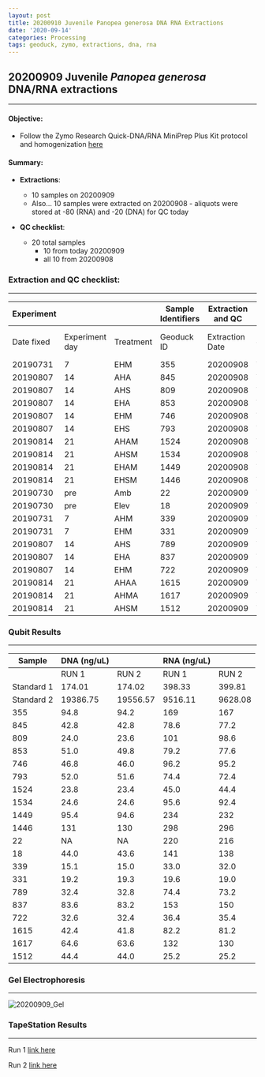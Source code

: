 ```yaml
---
layout: post
title: 20200910 Juvenile Panopea generosa DNA RNA Extractions
date: '2020-09-14'
categories: Processing
tags: geoduck, zymo, extractions, dna, rna
---
```

## 20200909 Juvenile *Panopea generosa* DNA/RNA extractions
----------

#### **Objective:**

- Follow the Zymo Research Quick-DNA/RNA MiniPrep Plus Kit protocol and homogenization [here](https://github.com/SamGurr/SamJGurr_Lab_Notebook/blob/master/_posts/2020-08-19-Updated-protocol-DNA-RNA-Extraction-of-geoduck-samples-(Zymo-kit).md)


#### Summary:
  - **Extractions**:
    - 10 samples on 20200909
    - Also... 10 samples were extracted on 20200908 - aliquots were stored at -80 (RNA) and -20 (DNA) for QC today

  - **QC checklist**:
    - 20 total samples
      - 10 from today 20200909
      - all 10 from 20200908


### **Extraction and QC checklist:**
----------

| Experiment  | | | Sample Identifiers |  Extraction and QC | | |  |
| ---| --- |  --- | --- | ---| --- | --- | --- |
| Date fixed | Experiment day | Treatment | Geoduck ID |  Extraction Date | Qubit completed (Y/N) | Gel completed (Y/N) | TapeStation completed (Y/N) |
| 20190731 | 7   | EHM  | 355  | 20200908  | Y | Y | Y |
| 20190807 | 14  | AHA  | 845  | 20200908  | Y | Y | Y |
| 20190807 | 14  | AHS  | 809  | 20200908  | Y | Y | Y |
| 20190807 | 14  | EHA  | 853  | 20200908  | Y | Y | Y |
| 20190807 | 14  | EHM  | 746  | 20200908  | Y | Y | Y |
| 20190807 | 14  | EHS  | 793  | 20200908  | Y | Y | Y |
| 20190814 | 21  | AHAM | 1524 | 20200908  | Y | Y | Y |
| 20190814 | 21  | AHSM | 1534 | 20200908  | Y | Y | Y |
| 20190814 | 21  | EHAM | 1449 | 20200908  | Y | Y | Y |
| 20190814 | 21  | EHSM | 1446 | 20200908  | Y | Y | Y |
| 20190730 | pre | Amb  | 22   | 20200909  | Y | Y | Y |
| 20190730 | pre | Elev | 18   | 20200909  | Y | Y | Y |
| 20190731 | 7   | AHM  | 339  | 20200909  | Y | Y | Y |
| 20190731 | 7   | EHM  | 331  | 20200909  | Y | Y | Y |
| 20190807 | 14  | AHS  | 789  | 20200909  | Y | Y | Y |
| 20190807 | 14  | EHA  | 837  | 20200909  | Y | Y | Y |
| 20190807 | 14  | EHM  | 722  | 20200909  | Y | Y | Y |
| 20190814 | 21  | AHAA | 1615 | 20200909  | Y | Y | Y |
| 20190814 | 21  | AHMA | 1617 | 20200909  | Y | Y | Y |
| 20190814 | 21  | AHSM | 1512 | 20200909  | Y | Y | Y |



### Qubit Results
----------

| Sample      | DNA (ng/uL)  |              |   RNA (ng/uL) 	|                |
| ------      | -----------  |       -      |  -------------  |        -       |
|             |    RUN 1     |     RUN 2    |      RUN 1      |     RUN 2      |
| Standard 1 	|    174.01    |    174.02    |      398.33   	|     399.81     |
| Standard 2 	|   19386.75   |   19556.57   |     9516.11   	|     9628.08    |
| 355       	|      94.8    |     94.2     |      169      	|      167       |
| 845       	|     42.8     |     42.8     |      78.6      	|      77.2      |
| 809       	|     24.0     |     23.6     |      101      	|      98.6      |
| 853       	|     51.0     |     49.8     |      79.2      	|      77.6      |
| 746       	|     46.8     |     46.0     |      96.2     	|      95.2      |
| 793       	|     52.0     |     51.6     |      74.4      	|      72.4      |
| 1524       	|     23.8     |     23.4     |      45.0    	  |      44.4      |
| 1534      	|     24.6     |     24.6     |      95.6     	|      92.4      |
| 1449       	|     95.4     |     94.6     |      234      	|      232       |
| 1446       	|     131      |     130      |      298      	|      296       |
| 22         	|     NA       |     NA       |      220      	|      216       |
| 18        	|     44.0     |     43.6     |      141       	|      138       |
| 339       	|     15.1     |     15.0     |      33.0     	|      32.0      |
| 331       	|     19.2     |     19.3     |      19.6      	|      19.0      |
| 789       	|     32.4     |     32.8     |      74.4     	|      73.2      |
| 837       	|     83.6     |     83.2     |      153       	|      150       |
| 722       	|     32.6     |     32.4     |      36.4      	|      35.4      |
| 1615       	|     42.4     |     41.8     |     82.2       	|      81.2      |
| 1617       	|     64.6     |     63.6     |      132      	|      130       |
| 1512       	|     44.4     |     44.0     |      25.2      	|      25.2      |


### Gel Electrophoresis
----------

![20200909_Gel](https://samgurr.github.io/SamJGurr_Lab_Notebook/images/20200909_Gel.jpg "20200909_Gel")


### TapeStation Results
----------

Run 1 [link here](https://github.com/SamGurr/SamJGurr_Lab_Notebook/blob/master/images/2020-09-09%20-%2016.44.41.pdf)

Run 2 [link here](https://github.com/SamGurr/SamJGurr_Lab_Notebook/blob/master/images/2020-09-09%20-%2016.56.21.pdf)
